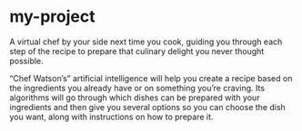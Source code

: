 # my-project
A virtual chef by your side next time you cook, guiding you through each step of the recipe to prepare that culinary delight you never thought possible.

 “Chef Watson’s” artificial intelligence will help you create a recipe based on the ingredients you already have or on something you’re craving. Its algorithms will go through which dishes can be prepared with your ingredients and then give you several options so you can choose the dish you want, along with instructions on how to prepare it.
